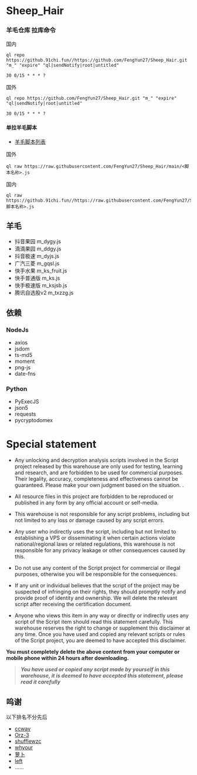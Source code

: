 # Sheep_Hair

### 羊毛仓库 拉库命令

国内
```shell
ql repo https://github.91chi.fun//https://github.com/FengYun27/Sheep_Hair.git "m_" "expire" "ql|sendNotify|root|untitled"

30 0/15 * * * ? 
```
国外
```shell
ql repo https://github.com/FengYun27/Sheep_Hair.git "m_" "expire" "ql|sendNotify|root|untitled"

30 0/15 * * * ? 
```
#### 单拉羊毛脚本
- [羊毛脚本列表](#羊毛)

国外

```shell
ql raw https://raw.githubusercontent.com/FengYun27/Sheep_Hair/main/<脚本名称>.js
```

国内

```shell
ql raw https://github.91chi.fun//https://raw.githubusercontent.com/FengYun27/Sheep_Hair/main/<脚本名称>.js
```

## 羊毛
- 抖音果园 m_dygy.js
- 滴滴果园 m_ddgy.js
- 抖音极速 m_dyjs.js
- 广汽三菱 m_gqsl.js
- 快手水果 m_ks_fruit.js
- 快手普通版 m_ks.js
- 快手极速版 m_ksjsb.js
- 腾讯自选股v2 m_txzzg.js

## 依赖
### NodeJs
- axios
- jsdom
- ts-md5
- moment
- png-js
- date-fns

### Python
- PyExecJS
- json5
- requests
- pycryptodomex

# Special statement

* Any unlocking and decryption analysis scripts involved in the Script project released by this warehouse are only used for testing, learning and research, and are forbidden to be used for commercial purposes. Their legality, accuracy, completeness and effectiveness cannot be guaranteed. Please make your own judgment based on the situation. .

* All resource files in this project are forbidden to be reproduced or published in any form by any official account or self-media.

* This warehouse is not responsible for any script problems, including but not limited to any loss or damage caused by any script errors.

* Any user who indirectly uses the script, including but not limited to establishing a VPS or disseminating it when certain actions violate national/regional laws or related regulations, this warehouse is not responsible for any privacy leakage or other consequences caused by this.

* Do not use any content of the Script project for commercial or illegal purposes, otherwise you will be responsible for the consequences.

* If any unit or individual believes that the script of the project may be suspected of infringing on their rights, they should promptly notify and provide proof of identity and ownership. We will delete the relevant script after receiving the certification document.

* Anyone who views this item in any way or directly or indirectly uses any script of the Script item should read this statement carefully. This warehouse reserves the right to change or supplement this disclaimer at any time. Once you have used and copied any relevant scripts or rules of the Script project, you are deemed to have accepted this disclaimer.

 **You must completely delete the above content from your computer or mobile phone within 24 hours after downloading.**  </br>
> ***You have used or copied any script made by yourself in this warehouse, it is deemed to have accepted this statement, please read it carefully*** 

## 呜谢

以下排名不分先后
- [ccwav](https://github.com/ccwav)
- [Orz-3](https://github.com/Orz-3)
- [shufflewzc](https://github.com/shufflewzc)
- [whyour](https://github.com/whyour)
- [萝卜](https://t.me/Luobook666)
- [left](https://github.com/leafxcy)
- ......
